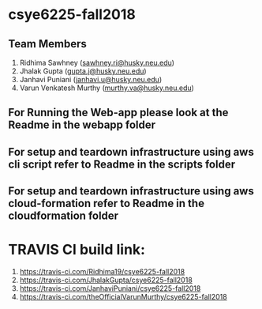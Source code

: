 # csye6225-fall2018

## Team Members
1. Ridhima Sawhney (sawhney.ri@husky.neu.edu)
2. Jhalak Gupta (gupta.j@husky.neu.edu)
3. Janhavi Puniani (janhavi.u@husky.neu.edu)
4. Varun Venkatesh Murthy (murthy.va@husky.neu.edu)

## For Running the Web-app please look at the Readme in the webapp folder

## For setup and teardown infrastructure using aws cli script refer to Readme in the scripts folder

## For setup and teardown infrastructure using aws cloud-formation refer to Readme in the cloudformation folder

# TRAVIS CI build link: 
1) https://travis-ci.com/Ridhima19/csye6225-fall2018
2) https://travis-ci.com/JhalakGupta/csye6225-fall2018
3) https://travis-ci.com/JanhaviPuniani/csye6225-fall2018
4) https://travis-ci.com/theOfficialVarunMurthy/csye6225-fall2018


